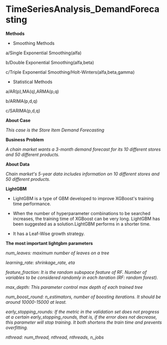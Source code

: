 # TimeSeriesAnalysis_DemandForecasting

**Methods**

- Smoothing Methods

a/Single Exponential Smoothing(alfa)

b/Double Exponential Smoothing(alfa,beta)

c/Triple Exponential Smoothing/Holt-Winters(alfa,beta,gamma)


- Statistical Methods

a/AR(p),MA(q),ARMA(p,q)

b/ARIMA(p,d,q)

c/SARIMA(p,d,q)


**About Case**

*This case is the Store Item Demand Forecasting*

**Business Problem**

*A chain market wants a 3-month demand forecast for its 10 different stores and 50 different products.*

**About Data**

*Chain market's 5-year data includes information on 10 different stores and 50 different products.*



**LightGBM**

- LightGBM is a type of GBM developed to improve XGBoost's training time performance.

- When the number of hyperparameter combinations to be searched increases, the training time of XGBoost can be very long. LightGBM has been suggested as a solution.LightGBM performs in a shorter time.

- It has a Leaf-Wise growth strategy.

 **The most important lightgbm parameters**

 *num_leaves: maximum number of leaves on a tree*
 
 *learning_rate: shrinkage_rate, eta*
 
 *feature_fraction: It is the random subspace feature of RF. Number of variables to be considered randomly in each iteration (RF: random forest).*
 
 *max_depth: This parameter control max depth of each trained tree*
 
 *num_boost_round: n_estimators, number of boosting iterations. It should be around 10000-15000 at least.*

 *early_stopping_rounds: If the metric in the validation set does not progress at a certain early_stopping_rounds, that is, if the error does not decrease,     this parameter will stop training. It both shortens the train time and prevents overfitting.*
 
 *nthread: num_thread, nthread, nthreads, n_jobs*
